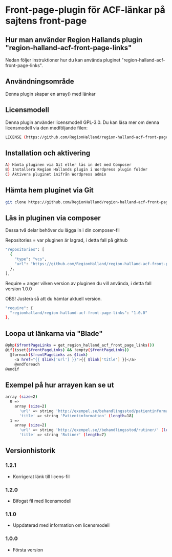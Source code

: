 # Front-page-plugin för ACF-länkar på sajtens front-page

## Hur man använder Region Hallands plugin "region-halland-acf-front-page-links"

Nedan följer instruktioner hur du kan använda pluginet "region-halland-acf-front-page-links".


## Användningsområde

Denna plugin skapar en array() med länkar


## Licensmodell

Denna plugin använder licensmodell GPL-3.0. Du kan läsa mer om denna licensmodell via den medföljande filen:
```sh
LICENSE (https://github.com/RegionHalland/region-halland-acf-front-page-links/blob/master/LICENSE)
```


## Installation och aktivering

```sh
A) Hämta pluginen via Git eller läs in det med Composer
B) Installera Region Hallands plugin i Wordpress plugin folder
C) Aktivera pluginet inifrån Wordpress admin
```


## Hämta hem pluginet via Git

```sh
git clone https://github.com/RegionHalland/region-halland-acf-front-page-links.git
```


## Läs in pluginen via composer

Dessa två delar behöver du lägga in i din composer-fil

Repositories = var pluginen är lagrad, i detta fall på github

```sh
"repositories": [
  {
    "type": "vcs",
    "url": "https://github.com/RegionHalland/region-halland-acf-front-page-links.git"
  },
],
```
Require = anger vilken version av pluginen du vill använda, i detta fall version 1.0.0

OBS! Justera så att du hämtar aktuell version.

```sh
"require": {
  "regionhalland/region-halland-acf-front-page-links": "1.0.0"
},
```


## Loopa ut länkarna via "Blade"

```sh
@php($frontPageLinks = get_region_halland_acf_front_page_links())
@if(isset($frontPageLinks) && !empty($frontPageLinks))
  @foreach($frontPageLinks as $link)
    <a href="{{ $link['url'] }}">{{ $link['title'] }}</a>
    @endforeach
@endif
```


## Exempel på hur arrayen kan se ut

```sh
array (size=2)
  0 => 
    array (size=2)
      'url' => string 'http://exempel.se/behandlingsstod/patientinformation/' (length=53)
      'title' => string 'Patientinformation' (length=18)
  1 => 
    array (size=2)
      'url' => string 'http://exempel.se//behandlingsstod/rutiner/' (length=43)
      'title' => string 'Rutiner' (length=7)
```


## Versionhistorik

### 1.2.1
- Korrigerat länk till licens-fil

### 1.2.0
- Bifogat fil med licensmodell

### 1.1.0
- Uppdaterad med information om licensmodell

### 1.0.0
- Första version